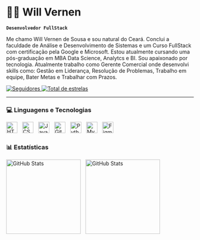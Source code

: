 # 👨‍💻 Will Vernen

**`Desenvolvedor FullStack`**

Me chamo Will Vernen de Sousa e sou natural do Ceará.
Conclui a faculdade de Análise e Desenvolvimento de Sistemas e um Curso FullStack com certificação pela Google e Microsoft. Estou atualmente cursando uma pós-graduação em MBA Data Science, Analytcs e BI. Sou apaixonado por tecnologia. Atualmente trabalho como Gerente Comercial onde desenvolvi skills como: Gestão em Liderança, Resolução de Problemas, Trabalho em equipe, Bater Metas e Trabalhar com Prazos.

<p align="left">
    <a href="https://github.com/WillVernen?tab=followers">
        <img 
            alt="Seguidores" 
            title="Me siga no Github" 
            src="https://custom-icon-badges.demolab.com/github/followers/WillVernen?color=236ad3&labelColor=1155ba&style=for-the-badge&logo=giyhub&label=seguidores&logoColor=white"
        />
    </a>
    <a href="https://github.com/WillVernen?tab=repositories&sort=stargazers">
        <img 
            alt="Total de estrelas" 
            title="Total estrelas no GitHub" 
            src="https://custom-icon-badges.demolab.com/github/stars/WillVernen?color=55960c&style=for-the-badge&labelColor=488207&logo=star&label=estrelas"
        />
    </a>
</p>

---

### 💻 Linguagens e Tecnologias

<img 
    align="left" 
    alt="HTML"
    title="HTML" 
    width="30px" 
    style="padding-right: 10px;" 
    src="https://cdn.jsdelivr.net/gh/devicons/devicon@latest/icons/html5/html5-original.svg" 
/>
<img 
    align="left" 
    alt="CSS" 
    title="CSS"
    width="30px" 
    style="padding-right: 10px;" 
    src="https://cdn.jsdelivr.net/gh/devicons/devicon@latest/icons/css3/css3-original.svg" 
/>
<img 
    align="left" 
    alt="JavaScript" 
    title="JavaScript"
    width="30px" 
    style="padding-right: 10px;" 
    src="https://cdn.jsdelivr.net/gh/devicons/devicon@latest/icons/javascript/javascript-original.svg" 
/>
<img 
    align="left" 
    alt="Git" 
    title="Git"
    width="30px" 
    style="padding-right: 10px;" 
    src="https://cdn.jsdelivr.net/gh/devicons/devicon@latest/icons/git/git-original.svg" 
/>
<img 
    align="left" 
    alt="Python" 
    title="Python"
    width="30px" 
    style="padding-right: 10px;" 
    src="https://cdn.jsdelivr.net/gh/devicons/devicon@latest/icons/python/python-original.svg" 
/>
<img
    align="left"
    alt="MySQL"
    title="MySQL"
    width="30px"
    style="padding-right: 10px;"
    src="https://cdn.jsdelivr.net/gh/devicons/devicon@latest/icons/mysql/mysql-original.svg"
/>
<img
    align="left"
    alt="Figma"
    title="Figma"
    width="30px"
    style="padding-right: 10px;"
    src="https://cdn.jsdelivr.net/gh/devicons/devicon@latest/icons/figma/figma-original.svg"
/>

<br/>
<br/>

### 📊 Estatísticas

<p>
  <img 
    align="left" 
    alt="GitHub Stats" 
    height="200" 
    style="padding-right: 10px;" 
    src="https://github-readme-stats.vercel.app/api?username=WillVernen&show_icons=true&theme=tokyonight&include_all_commits=true&locale=pt-br" 
  />

<img 
      align="left" 
      alt="GitHub Stats" 
      height="200" 
      src="https://github-readme-stats.vercel.app/api/top-langs/?username=WillVernen&theme=tokyonight&layout=compact&custom_title=Tecnologias&langs_count=9" 
  />

</p>
